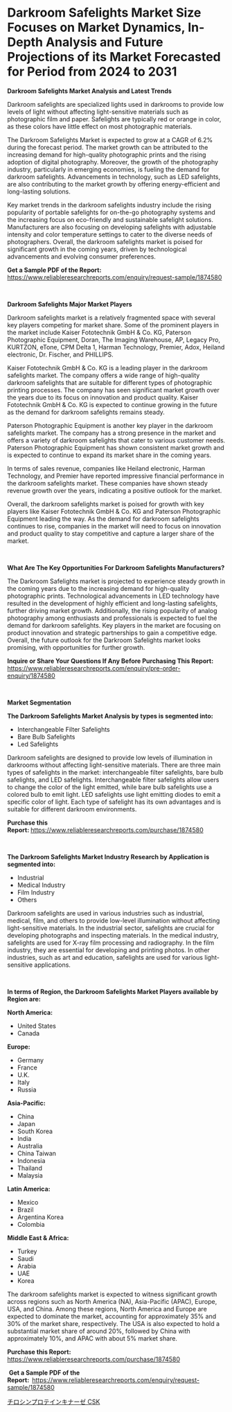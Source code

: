 <p><h1>Darkroom Safelights Market Size Focuses on Market Dynamics, In-Depth Analysis and Future Projections of its Market Forecasted for Period from 2024 to 2031</h1></p><p><strong>Darkroom Safelights Market Analysis and Latest Trends</strong></p>
<p><p>Darkroom safelights are specialized lights used in darkrooms to provide low levels of light without affecting light-sensitive materials such as photographic film and paper. Safelights are typically red or orange in color, as these colors have little effect on most photographic materials.</p><p>The Darkroom Safelights Market is expected to grow at a CAGR of 6.2% during the forecast period. The market growth can be attributed to the increasing demand for high-quality photographic prints and the rising adoption of digital photography. Moreover, the growth of the photography industry, particularly in emerging economies, is fueling the demand for darkroom safelights. Advancements in technology, such as LED safelights, are also contributing to the market growth by offering energy-efficient and long-lasting solutions.</p><p>Key market trends in the darkroom safelights industry include the rising popularity of portable safelights for on-the-go photography systems and the increasing focus on eco-friendly and sustainable safelight solutions. Manufacturers are also focusing on developing safelights with adjustable intensity and color temperature settings to cater to the diverse needs of photographers. Overall, the darkroom safelights market is poised for significant growth in the coming years, driven by technological advancements and evolving consumer preferences.</p></p>
<p><strong>Get a Sample PDF of the Report:&nbsp;</strong> <a href="https://www.reliableresearchreports.com/enquiry/request-sample/1874580">https://www.reliableresearchreports.com/enquiry/request-sample/1874580</a></p>
<p>&nbsp;</p>
<p><strong>Darkroom Safelights Major Market Players</strong></p>
<p><p>Darkroom safelights market is a relatively fragmented space with several key players competing for market share. Some of the prominent players in the market include Kaiser Fototechnik GmbH & Co. KG, Paterson Photographic Equipment, Doran, The Imaging Warehouse, AP, Legacy Pro, KURTZON, eTone, CPM Delta 1, Harman Technology, Premier, Adox, Heiland electronic, Dr. Fischer, and PHILLIPS. </p><p>Kaiser Fototechnik GmbH & Co. KG is a leading player in the darkroom safelights market. The company offers a wide range of high-quality darkroom safelights that are suitable for different types of photographic printing processes. The company has seen significant market growth over the years due to its focus on innovation and product quality. Kaiser Fototechnik GmbH & Co. KG is expected to continue growing in the future as the demand for darkroom safelights remains steady.</p><p>Paterson Photographic Equipment is another key player in the darkroom safelights market. The company has a strong presence in the market and offers a variety of darkroom safelights that cater to various customer needs. Paterson Photographic Equipment has shown consistent market growth and is expected to continue to expand its market share in the coming years.</p><p>In terms of sales revenue, companies like Heiland electronic, Harman Technology, and Premier have reported impressive financial performance in the darkroom safelights market. These companies have shown steady revenue growth over the years, indicating a positive outlook for the market.</p><p>Overall, the darkroom safelights market is poised for growth with key players like Kaiser Fototechnik GmbH & Co. KG and Paterson Photographic Equipment leading the way. As the demand for darkroom safelights continues to rise, companies in the market will need to focus on innovation and product quality to stay competitive and capture a larger share of the market.</p></p>
<p>&nbsp;</p>
<p><strong>What Are The Key Opportunities For Darkroom Safelights Manufacturers?</strong></p>
<p><p>The Darkroom Safelights market is projected to experience steady growth in the coming years due to the increasing demand for high-quality photographic prints. Technological advancements in LED technology have resulted in the development of highly efficient and long-lasting safelights, further driving market growth. Additionally, the rising popularity of analog photography among enthusiasts and professionals is expected to fuel the demand for darkroom safelights. Key players in the market are focusing on product innovation and strategic partnerships to gain a competitive edge. Overall, the future outlook for the Darkroom Safelights market looks promising, with opportunities for further growth.</p></p>
<p><strong>Inquire or Share Your Questions If Any Before Purchasing This Report:</strong> <a href="https://www.reliableresearchreports.com/enquiry/pre-order-enquiry/1874580">https://www.reliableresearchreports.com/enquiry/pre-order-enquiry/1874580</a></p>
<p>&nbsp;</p>
<p><strong>Market Segmentation</strong></p>
<p><strong>The Darkroom Safelights Market Analysis by types is segmented into:</strong></p>
<p><ul><li>Interchangeable Filter Safelights</li><li>Bare Bulb Safelights</li><li>Led Safelights</li></ul></p>
<p><p>Darkroom safelights are designed to provide low levels of illumination in darkrooms without affecting light-sensitive materials. There are three main types of safelights in the market: interchangeable filter safelights, bare bulb safelights, and LED safelights. Interchangeable filter safelights allow users to change the color of the light emitted, while bare bulb safelights use a colored bulb to emit light. LED safelights use light emitting diodes to emit a specific color of light. Each type of safelight has its own advantages and is suitable for different darkroom environments.</p></p>
<p><strong>Purchase this Report:&nbsp;</strong><a href="https://www.reliableresearchreports.com/purchase/1874580">https://www.reliableresearchreports.com/purchase/1874580</a></p>
<p>&nbsp;</p>
<p><strong>The Darkroom Safelights Market Industry Research by Application is segmented into:</strong></p>
<p><ul><li>Industrial</li><li>Medical Industry</li><li>Film Industry</li><li>Others</li></ul></p>
<p><p>Darkroom safelights are used in various industries such as industrial, medical, film, and others to provide low-level illumination without affecting light-sensitive materials. In the industrial sector, safelights are crucial for developing photographs and inspecting materials. In the medical industry, safelights are used for X-ray film processing and radiography. In the film industry, they are essential for developing and printing photos. In other industries, such as art and education, safelights are used for various light-sensitive applications.</p></p>
<p>&nbsp;</p>
<p><strong>In terms of Region, the Darkroom Safelights Market Players available by Region are:</strong></p>
<p>
    <p> <strong> North America: </strong>
        <ul>
            <li>United States</li>
            <li>Canada</li>
        </ul>
        </p> 
    <p> <strong> Europe: </strong>
        <ul>
            <li>Germany</li>
            <li>France</li>
            <li>U.K.</li>
            <li>Italy</li>
            <li>Russia</li>
        </ul>
        </p> 
    <p> <strong> Asia-Pacific: </strong>
        <ul>
            <li>China</li>
            <li>Japan</li>
            <li>South Korea</li>
            <li>India</li>
            <li>Australia</li>
            <li>China Taiwan</li>
            <li>Indonesia</li>
            <li>Thailand</li>
            <li>Malaysia</li>
        </ul>
        </p> 
    <p> <strong> Latin America: </strong>
        <ul>
            <li>Mexico</li>
            <li>Brazil</li>
            <li>Argentina Korea</li>
            <li>Colombia</li>
        </ul>
        </p> 
    <p> <strong> Middle East & Africa: </strong>
        <ul>
            <li>Turkey</li>
            <li>Saudi</li>
            <li>Arabia</li>
            <li>UAE</li>
            <li>Korea</li>
        </ul>
    </p>
    </p>
<p><p>The darkroom safelights market is expected to witness significant growth across regions such as North America (NA), Asia-Pacific (APAC), Europe, USA, and China. Among these regions, North America and Europe are expected to dominate the market, accounting for approximately 35% and 30% of the market share, respectively. The USA is also expected to hold a substantial market share of around 20%, followed by China with approximately 10%, and APAC with about 5% market share.</p></p>
<p><strong>Purchase this Report: </strong><a href="https://www.reliableresearchreports.com/purchase/1874580">https://www.reliableresearchreports.com/purchase/1874580</a></p>
<p>&nbsp;<strong>Get a Sample PDF of the Report:&nbsp;&nbsp;</strong><a href="https://www.reliableresearchreports.com/enquiry/request-sample/1874580">https://www.reliableresearchreports.com/enquiry/request-sample/1874580</a></p>
<p><strong></strong></p>
<p><p><a href="https://github.com/SarahFahey88/Market-Research-Report-List-1/blob/main/21943686226.md">チロシンプロテインキナーゼ CSK</a></p></p>